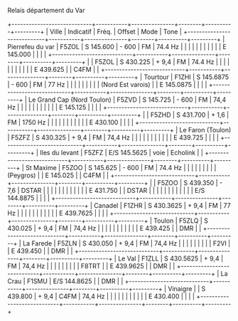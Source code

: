 Relais département du Var

+----------------------------+-----------+---------------+--------+----------+---------+
| Ville                      | Indicatif | Fréq.         | Offset | Mode     | Tone    |
+----------------------------+-----------+---------------+--------+----------+---------+
| Pierrefeu du var           | F5ZOL     | S 145.600     | \- 600 | FM       | 74.4 Hz |
|                            |           |               |        |          |         |
|                            |           | E 145.000     |        |          |         |
+----------------------------+-----------+---------------+--------+----------+---------+
|                            | F5ZOL     | S 430.225     | \+ 9,4 | FM       | 74.4 Hz |
|                            |           |               |        |          |         |
|                            |           | E 439.625     |        | C4FM     |         |
+----------------------------+-----------+---------------+--------+----------+---------+
| Tourtour                   | F1ZHI     | S 145.6875    | \- 600 | FM       | 77 Hz   |
|                            |           |               |        |          |         |
| (Nord Est varois)          |           | E 145.0875    |        |          |         |
+----------------------------+-----------+---------------+--------+----------+---------+
| Le Grand Cap (Nord Toulon) | F5ZVD     | S 145.725     | \- 600 | FM       | 74,4 Hz |
|                            |           |               |        |          |         |
|                            |           | E 145.125     |        |          |         |
+----------------------------+-----------+---------------+--------+----------+---------+
|                            | F5ZHD     | S 431.700     | \+ 1,6 | FM       | 1750 Hz |
|                            |           |               |        |          |         |
|                            |           | E 430.100     |        |          |         |
+----------------------------+-----------+---------------+--------+----------+---------+
| Le Faron (Toulon)          | F5ZFZ     | S 430.325     | \+ 9,4 | FM       | 74,4 Hz |
|                            |           |               |        |          |         |
|                            |           | E 439.725     |        |          |         |
+----------------------------+-----------+---------------+--------+----------+---------+
| Iles du levant             | F5ZFZ     | E/S 145.5625  | voie   | Echolink |         |
+----------------------------+-----------+---------------+--------+----------+---------+
| St Maxime                  | F5ZOO     | S 145.625     | \- 600 | FM       | 74.4 Hz |
|                            |           |               |        |          |         |
| (Peygros)                  |           | E 145.025     |        | C4FM     |         |
+----------------------------+-----------+---------------+--------+----------+---------+
|                            | F5ZOO     | S 439.350     | \- 7,6 | DSTAR    |         |
|                            |           |               |        |          |         |
|                            |           | E 431.750     |        | DSTAR    |         |
|                            |           |               |        |          |         |
|                            |           | E/S 144.8875  |        |          |         |
+----------------------------+-----------+---------------+--------+----------+---------+
| Canadel                    | F1ZHR     | S 430.3625    | \+ 9,4 | FM       | 77 Hz   |
|                            |           |               |        |          |         |
|                            |           | E 439.7625    |        |          |         |
+----------------------------+-----------+---------------+--------+----------+---------+
| Toulon                     | F5ZLQ     | S 430.025     | \+ 9,4 | FM       | 74,4 Hz |
|                            |           |               |        |          |         |
|                            |           | E 439.425     |        | DMR      |         |
+----------------------------+-----------+---------------+--------+----------+---------+
| La Farede                  | F5ZLN     | S 430.050     | \+ 9,4 | FM       | 74,4 Hz |
|                            |           |               |        |          |         |
| F2VI                       |           | E 439.450     |        | DMR      |         |
+----------------------------+-----------+---------------+--------+----------+---------+
| Le Val                     | F1ZLL     | S 430.5625    | \+ 9,4 | FM       | 74,4 Hz |
|                            |           |               |        |          |         |
| F8TRT                      |           | E 439.9625    |        | DMR      |         |
+----------------------------+-----------+---------------+--------+----------+---------+
| La Crau                    | F1SMU     | E/S 144.8625  |        | DMR      |         |
+----------------------------+-----------+---------------+--------+----------+---------+
| Vinaigre                   |           | S 439.800     | \+ 9,4 | C4FM     | 74,4 Hz |
|                            |           |               |        |          |         |
|                            |           | E 430.400     |        |          |         |
+----------------------------+-----------+---------------+--------+----------+---------+
